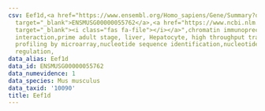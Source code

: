 ```yaml
---
csv: Eef1d,<a href="https://www.ensembl.org/Homo_sapiens/Gene/Summary?db=core;g=ENSMUSG00000055762"
  target="_blank">ENSMUSG00000055762</a>,<a href="https://www.ncbi.nlm.nih.gov/pubmed/23834426"
  target="_blank"><i class="fas fa-file"></i></a>",chromatin immunoprecipitation assay,direct
  interaction,prime adult stage, liver, Hepatocyte, high throughput transcription
  profiling by microarray,nucleotide sequence identification,nucleotide sequence identification,transcriptional
  regulation,
data_alias: Eef1d
data_id: ENSMUSG00000055762
data_numevidence: 1
data_species: Mus musculus
data_taxid: '10090'
title: Eef1d
---
```


